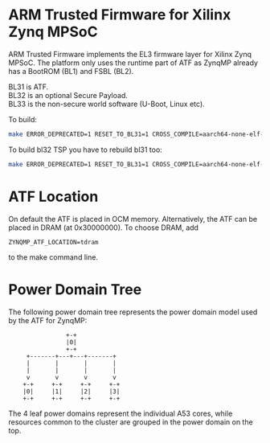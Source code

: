 ARM Trusted Firmware for Xilinx Zynq MPSoC
================================

ARM Trusted Firmware implements the EL3 firmware layer for Xilinx Zynq MPSoC.
The platform only uses the runtime part of ATF as ZynqMP already has a
BootROM (BL1) and FSBL (BL2).

BL31 is ATF.  
BL32 is an optional Secure Payload.  
BL33 is the non-secure world software (U-Boot, Linux etc).  

To build:
```bash
make ERROR_DEPRECATED=1 RESET_TO_BL31=1 CROSS_COMPILE=aarch64-none-elf- PLAT=zynqmp bl31
```

To build bl32 TSP you have to rebuild bl31 too:
```bash
make ERROR_DEPRECATED=1 RESET_TO_BL31=1 CROSS_COMPILE=aarch64-none-elf- PLAT=zynqmp SPD=tspd bl31 bl32
```

# ATF Location
On default the ATF is placed in OCM memory. Alternatively, the ATF can be
placed in DRAM (at 0x30000000). To choose DRAM, add
```
ZYNQMP_ATF_LOCATION=tdram
```
to the make command line.

# Power Domain Tree
The following power domain tree represents the power domain model used by the
ATF for ZynqMP:
```
                +-+
                |0|
                +-+
     +-------+---+---+-------+
     |       |       |       |
     |       |       |       |
     v       v       v       v
    +-+     +-+     +-+     +-+
    |0|     |1|     |2|     |3|
    +-+     +-+     +-+     +-+
```
The 4 leaf power domains represent the individual A53 cores, while resources
common to the cluster are grouped in the power domain on the top.
